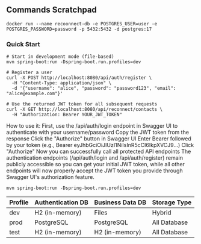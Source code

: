 ## Commands Scratchpad

```shell
docker run --name recoonnect-db -e POSTGRES_USER=user -e POSTGRES_PASSWORD=password -p 5432:5432 -d postgres:17
```

### Quick Start
```shell
# Start in development mode (file-based)
mvn spring-boot:run -Dspring-boot.run.profiles=dev

# Register a user
curl -X POST http://localhost:8080/api/auth/register \
  -H "Content-Type: application/json" \
  -d '{"username": "alice", "password": "password123", "email": "alice@example.com"}'

# Use the returned JWT token for all subsequent requests
curl -X GET http://localhost:8080/api/reconnect/contacts \
  -H "Authorization: Bearer YOUR_JWT_TOKEN"
```


How to use it:
First, use the /api/auth/login endpoint in Swagger UI to authenticate with your username/password
Copy the JWT token from the response
Click the "Authorize" button in Swagger UI
Enter Bearer followed by your token (e.g., Bearer eyJhbGciOiJIUzI1NiIsInR5cCI6IkpXVCJ9...)
Click "Authorize"
Now you can successfully call all protected API endpoints
The authentication endpoints (/api/auth/login and /api/auth/register) remain publicly accessible so you can get your initial JWT token, while all other endpoints will now properly accept the JWT token you provide through Swagger UI's authorization feature.


```shell
mvn spring-boot:run -Dspring-boot.run.profiles=dev
```


| Profile | Authentication DB | Business Data DB | Storage Type |
  |---------|-------------------|------------------|--------------|
| dev     | H2 (in-memory)    | Files            | Hybrid       |
| prod    | PostgreSQL        | PostgreSQL       | All Database |
| test    | H2 (in-memory)    | H2 (in-memory)   | All Database |